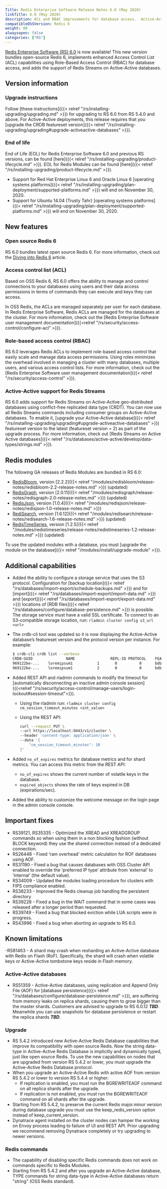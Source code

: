 ```yaml
---
Title: Redis Enterprise Software Release Notes 6.0 (May 2020)
linkTitle: 6.0 (May 2020)
description: ACL and RBAC improvements for database access.  Active-Active databases support Redis Streams.
compatibleOSSVersion: Redis 6
weight: 80
alwaysopen: false
categories: ["RS"]
---
```

[Redis Enterprise Software (RS) 6.0](https://redislabs.com/download-center/#downloads) is now available!
This new version bundles open-source Redis 6, implements enhanced Access Control List (ACL) capabilities using Role-Based Access Control (RBAC) for database access, and adds the support of Redis Streams on Active-Active databases.

## Version information

### Upgrade instructions

Follow [these instructions]({{< relref "/rs/installing-upgrading/upgrading.md" >}}) for upgrading to RS 6.0 from RS 5.4.0 and above.
For Active-Active deployments, this release requires that you [upgrade the CRDB featureset version]({{< relref "/rs/installing-upgrading/upgrading#upgrade-activeactive-databases" >}}).

### End of life

End of Life (EOL) for Redis Enterprise Software 6.0 and previous RS versions, can be found [here]({{< relref "/rs/installing-upgrading/product-lifecycle.md" >}}).
EOL for Redis Modules can be found [here]({{< relref "/rs/installing-upgrading/product-lifecycle.md" >}}).

- Support for Red Hat Enterprise Linux 6 and Oracle Linux 6 [operating systems platforms]({{< relref "/rs/installing-upgrading/plan-deployment/supported-platforms.md" >}}) will end on November 30, 2020.
- Support for Ubuntu 14.04 (Trusty Tahr) [operating systems platforms]({{< relref "/rs/installing-upgrading/plan-deployment/supported-platforms.md" >}}) will end on November 30, 2020.

## New features

### Open source Redis 6

RS 6.0 bundles latest open source Redis 6.
For more information, check out the [Diving into Redis 6](https://redislabs.com/blog/diving-into-redis-6/) article.

### Access control list (ACL)

Based on OSS Redis 6, RS 6.0 offers the ability to manage and control connections to your databases using users and their data access permissions in terms of commands they can execute and keys they can access.

In OSS Redis, the ACLs are managed separately per user for each database. In Redis Enterprise Software, Redis ACLs are managed for the databases at the cluster.
For more information, check out the [Redis Enterprise Software user management documentation]({{<relref "/rs/security/access-control/configure-acl" >}}).

### Role-based access control (RBAC)

RS 6.0 leverages Redis ACLs to implement role-based access control that easily scale and manage data access permissions. Using roles minimizes the overhead involved in managing a cluster with many databases, multiple users, and various access control lists.
For more information, check out the [Redis Enterprise Software user management documentation]({{< relref "/rs/security/access-control" >}}).

### Active-Active support for Redis Streams

RS 6.0 adds support for Redis Streams on Active-Active geo-distributed databases using  conflict-free replicated data type (CRDT). You can now use all Redis Streams commands including consumer groups on Active-Active databases. To enable it, [upgrade your Active-Active database]({{< relref "/rs/installing-upgrading/upgrading#upgrade-activeactive-databases" >}}) featureset version to the latest (featureset version = 2) as part of the upgrade process.
For more information, check out [Redis Streams on Active Active databases]({{< relref "/rs/databases/active-active/develop/data-types/strings.md" >}}).

## Redis modules

The following GA releases of Redis Modules are bundled in RS 6.0:

- [RedisBloom](https://redislabs.com/redis-enterprise/redis-bloom/), version [2.2.2]({{< relref "/modules/redisbloom/release-notes/redisbloom-2.2-release-notes.md" >}}) (updated)
- [RedisGraph](https://redislabs.com/redis-enterprise/redis-graph/), version [2.0.11]({{< relref "/modules/redisgraph/release-notes/redisgraph-2.0-release-notes.md" >}}) (updated)
- [RedisJson](https://redislabs.com/redis-enterprise/redis-json/), version [1.0.4]({{< relref "/modules/redisjson/release-notes/redisjson-1.0-release-notes.md" >}})
- [RediSearch](https://redislabs.com/redis-enterprise/redis-search/), version [1.6.12]({{< relref "/modules/redisearch/release-notes/redisearch-1.6-release-notes.md" >}}) (updated)
- [RedisTimeSeries](https://redislabs.com/redis-enterprise/redis-time-series/), version [1.2.5]({{< relref "/modules/redistimeseries/release-notes/redistimeseries-1.2-release-notes.md" >}}) (updated)

To use the updated modules with a database, you must [upgrade the module on the database]({{< relref "/modules/install/upgrade-module" >}}).

## Additional capabilities

- Added the ability to configure a storage service that uses the S3 protocol. Configuration for [backup location]({{< relref "/rs/databases/import-export/schedule-backups.md" >}}) and for [import]({{< relref "/rs/databases/import-export/import-data.md" >}}) and [export]({{< relref "/rs/databases/import-export/export-data.md" >}}) locations of [RDB files]({{< relref "/rs/databases/configure/database-persistence.md" >}}) is possible. The storage service must have a valid SSL certificate. To connect to an S3-compatible storage location, run: `rladmin cluster config s3_url <url>`

- The crdb-cli tool was updated so it is now displaying the Active-Active database’s featureset version and the protocol version per instance. For example:

    ```sh
    $ crdb-cli crdb list --verbose
    CRDB-GUID               NAME                REPL-ID	PROTOCOL    FEATURESET    DB-ID     CLUSTER-FQDN
    969122be-...	loremipsum1           1	      0 	   	 0	    bdb:1       cluster1.local
    969122be-...	loremipsum1           2	      0 	   	 0	    bdb:1       cluster2.local
    ```

- Added REST API and rladmin commands to modify the timeout for [automatically disconnecting an inactive admin console session]({{<relref "/rs/security/access-control/manage-users/login-lockout#session-timeout">}}).
    - Using the rladmin run: `rladmin cluster config cm_session_timeout_minutes <int_value>`
    - Using the REST API:

        ```sh
        curl --request PUT \
        --url https://localhost:9443/v1/cluster \
        --header 'content-type: application/json' \
        --data '{
            "cm_session_timeout_minutes": 10
        }'
        ```

- Added `no_of_expires` metrics for database metrics and for shard metrics. You can access this metric from the REST API:
    - `no_of_expires` shows the current number of volatile keys in the database.
    - `expired_objects` shows the rate of keys expired in DB (expirations/sec).

- Added the ability to customize the welcome message on the login page in the admin console console.

## Important fixes

- RS39121, RS35335 - Optimized the XREAD and XREADGROUP commands so when using them in a non blocking fashion (without BLOCK keyword) they use the shared connection instead of a dedicated connection.
- RS26448 - Fixed ‘ram overhead’ metric calculation for ROF databases using AOF.
- RS31190 - Fixed a bug that causes databases with OSS Cluster API enabled to override the ‘preferred IP type’ attribute from ‘external’ to ‘internal’ (the default value).
- RS34009 - Updated the modules loading procedure for clusters with FIPS compliance enabled.
- RS38233 - Improved the Redis cleanup job handling the persistent directory
- RS39228 - Fixed a bug in the WAIT command that in some cases was  released after a longer period than requested.
- RS39749 - Fixed a bug that blocked eviction while LUA scripts were in progress.
- RS43996 - Fixed a bug when aborting an upgrade to RS 6.0.

## Known limitations

-RS81463 - A shard may crash when resharding an Active-Active database with Redis on Flash (RoF). Specifically, the shard will crash when volatile keys or Active-Active tombstone keys reside in Flash memory.

### Active-Active databases
- RS51359 - Active-Active databases, using replication and Append Only File (AOF) for [database persistence]({{< relref "/rs/databases/configure/database-persistence.md" >}}), are suffering from memory leaks on replica shards, causing them to grow bigger than the master shards. Customers are advised to upgrade to RS 6.0.12 ***TBD***. Meanwhile you can use snapshots for database persistence or restart the replica shards ***TBD***.

### Upgrade

- RS 5.4.2 introduced new Active-Active Redis Database capabilities that improve its compatibility with open source Redis. Now the string data-type in Active-Active Redis Database is implicitly and dynamically typed, just like open source Redis. To use the new capabilities on nodes that are upgraded from version RS 5.4.2 or lower, you must upgrade the Active-Active Redis Database protocol.
- When you upgrade an Active-Active Redis with active AOF from version RS 5.4.2 or lower to version RS 5.4.4 or higher:
    - If replication is enabled, you must run the BGREWRITEAOF command on all replica shards after the upgrade.
    - If replication is not enabled, you must run the BGREWRITEAOF command on all shards after the upgrade.
- Starting from RS 5.4.2, to preserve the current Redis major.minor version during database upgrade you must use the keep_redis_version option instead of keep_current_version.
- Dynatrace agent installed on the cluster nodes can hamper the working on Envoy process leading to failure of UI and REST API. Prior upgrading we recommend removing Dynatrace completely or try upgrading to newer versions. 

### Redis commands

- The capability of disabling specific Redis commands does not work on commands specific to Redis Modules.
- Starting from RS 5.4.2 and after you upgrade an Active-Active database, TYPE commands for string data-type in Active-Active databases return "string" (OSS Redis standard).
